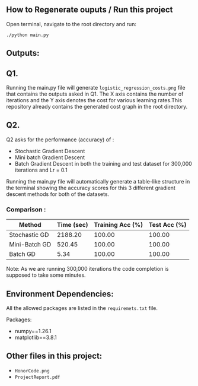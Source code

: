 ## How to Regenerate ouputs / Run this project
Open terminal, navigate to the root directory and run:
```
./python main.py
```
## Outputs:
## Q1. 
Running the main.py file will generate `logistic_regression_costs.png` file that 
contains the outputs asked in Q1. The X axis contains the number of iterations
and the Y axis denotes the cost for various learning rates.This repository already
contains the generated cost graph in the root directory.

## Q2.
Q2 asks for the performance (accuracy) of :
 - Stochastic Gradient Descent
 - Mini batch Gradient Descent 
 - Batch Gradient Descent
in both the training and test dataset for 300,000 iterations and Lr = 0.1

Running the main.py file will automatically generate a table-like structure
in the terminal showing the accuracy scores for this 3 different gradient descent
methods for both of the datasets.
### Comparison :

| Method        | Time (sec) | Training Acc (%) | Test Acc (%) |
|---------------|------------|------------------|--------------|
| Stochastic GD | 2188.20    | 100.00           | 100.00       |
| Mini-Batch GD | 520.45     | 100.00           | 100.00       |
| Batch GD      | 5.34       | 100.00           | 100.00       |

Note: As we are running 300,000 iterations the code completion is supposed to
take some minutes.


## Environment Dependencies:
All the allowed packages are listed in the `requiremets.txt` file.

Packages:
 - numpy==1.26.1
 - matplotlib==3.8.1

## Other files in this project:
 - `HonorCode.png`
 - `ProjectReport.pdf`